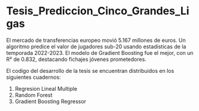 # Tesis_Prediccion_Cinco_Grandes_Ligas
El mercado de transferencias europeo movió 5.167 millones de euros. Un algoritmo predice el valor de jugadores sub-20 usando estadísticas de la temporada 2022-2023. El modelo de Gradient Boosting fue el mejor, con un R² de 0.832, destacando fichajes jóvenes prometedores.


El codigo del desarrollo de la tesis se encuentran distribuidos en los siguientes cuadernos:

1. Regresion Lineal Multiple
2. Random Forest
3. Gradient Boosting Regressor
